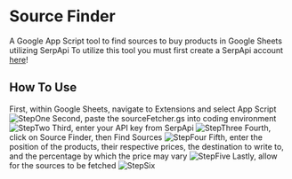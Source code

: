 # __Source Finder__
A Google App Script tool to find sources to buy products in Google Sheets utilizing SerpApi
To utilize this tool you must first create a SerpApi account [here](https://serpapi.com/)!
## __How To Use__
First, within Google Sheets, navigate to Extensions and select App Script
![StepOne]()
Second, paste the sourceFetcher.gs into coding environment
![StepTwo]()
Third, enter your API key from SerpApi
![StepThree]()
Fourth, click on Source Finder, then Find Sources
![StepFour]()
Fifth, enter the position of the products, their respective prices, the destination to write to, and the percentage by which the price may vary
![StepFive]()
Lastly, allow for the sources to be fetched
![StepSix]()

